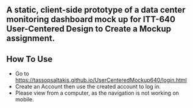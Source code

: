 ## A static, client-side prototype of a data center monitoring dashboard mock up for ITT-640 User-Centered Design to Create a Mockup assignment. 

## How To Use
- Go to https://tassopsaltakis.github.io/UserCenteredMockup640/login.html
- Create an Account then use the created account to log in.
- Please view from a computer, as the navigation is not working on mobile.